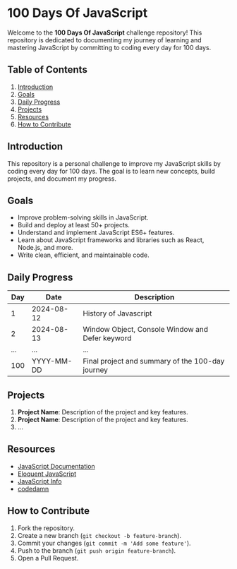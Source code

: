# 100 Days Of JavaScript

Welcome to the **100 Days Of JavaScript** challenge repository! This repository is dedicated to documenting my journey of learning and mastering JavaScript by committing to coding every day for 100 days.

## Table of Contents

1. [Introduction](#introduction)
2. [Goals](#goals)
3. [Daily Progress](#daily-progress)
4. [Projects](#projects)
5. [Resources](#resources)
6. [How to Contribute](#how-to-contribute)

## Introduction

This repository is a personal challenge to improve my JavaScript skills by coding every day for 100 days. The goal is to learn new concepts, build projects, and document my progress.

## Goals

- Improve problem-solving skills in JavaScript.
- Build and deploy at least 50+ projects.
- Understand and implement JavaScript ES6+ features.
- Learn about JavaScript frameworks and libraries such as React, Node.js, and more.
- Write clean, efficient, and maintainable code.

## Daily Progress

| Day | Date       | Description                                      |
|-----|------------|--------------------------------------------------|
| 1   | 2024-08-12 | History of Javascript                            |
| 2   | 2024-08-13 | Window Object, Console Window and Defer keyword  |
| ... | ...        | ...                                              |
| 100 | YYYY-MM-DD | Final project and summary of the 100-day journey |

## Projects

1. **Project Name**: Description of the project and key features.
2. **Project Name**: Description of the project and key features.
3. ...

## Resources

- [JavaScript Documentation](https://developer.mozilla.org/en-US/docs/Web/JavaScript)
- [Eloquent JavaScript](https://eloquentjavascript.net/)
- [JavaScript Info](https://javascript.info/)
- [codedamn](https://codedamn.com) 

## How to Contribute

1. Fork the repository.
2. Create a new branch (`git checkout -b feature-branch`).
3. Commit your changes (`git commit -m 'Add some feature'`).
4. Push to the branch (`git push origin feature-branch`).
5. Open a Pull Request.

